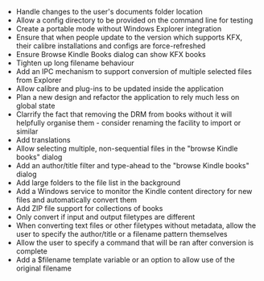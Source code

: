 - Handle changes to the user's documents folder location
- Allow a config directory to be provided on the command line for testing
- Create a portable mode without Windows Explorer integration
- Ensure that when people update to the version which supports KFX, their calibre installations and configs are force-refreshed
- Ensure Browse Kindle Books dialog can show KFX books
- Tighten up long filename behaviour
- Add an IPC mechanism to support conversion of multiple selected files from Explorer
- Allow calibre and plug-ins to be updated inside the application
- Plan a new design and refactor the application to rely much less on global state
- Clarrify the fact that removing the DRM from books without it will helpfully organise them - consider renaming the facility to import or similar
- Add translations
- Allow selecting multiple, non-sequential files in the "browse Kindle books" dialog
- Add an author/title filter and type-ahead to the "browse Kindle books" dialog
- Add large folders to the file list in the background
- Add a Windows service to monitor the Kindle content directory for new files and automatically convert them
- Add ZIP file support for collections of books
- Only convert if input and output filetypes are different
- When converting text files or other filetypes without metadata, allow the user to specify the author/title or a filename pattern themselves
- Allow the user to specify a command that will be ran after conversion is complete
- Add a $filename template variable or an option to allow use of the original filename

